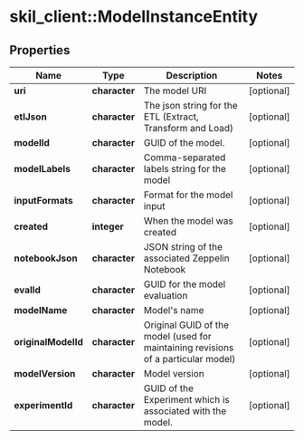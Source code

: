 # skil_client::ModelInstanceEntity

## Properties
Name | Type | Description | Notes
------------ | ------------- | ------------- | -------------
**uri** | **character** | The model URI | [optional] 
**etlJson** | **character** | The json string for the ETL (Extract, Transform and Load) | [optional] 
**modelId** | **character** | GUID of the model. | [optional] 
**modelLabels** | **character** | Comma-separated labels string for the model | [optional] 
**inputFormats** | **character** | Format for the model input | [optional] 
**created** | **integer** | When the model was created | [optional] 
**notebookJson** | **character** | JSON string of the associated Zeppelin Notebook | [optional] 
**evalId** | **character** | GUID for the model evaluation | [optional] 
**modelName** | **character** | Model&#39;s name | [optional] 
**originalModelId** | **character** | Original GUID of the model (used for maintaining revisions of a particular model) | [optional] 
**modelVersion** | **character** | Model version | [optional] 
**experimentId** | **character** | GUID of the Experiment which is associated with the model. | [optional] 


